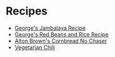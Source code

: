 # Recipes
- [George's Jambalaya Recipe](jambalaya.md)
- [George's Red Beans and Rice Recipe](red_beans_and_rice.md)
- [Alton Brown's Cornbread No Chaser](cornbread.md)
- [Vegetarian Chili](vegetarian_chili.md)
